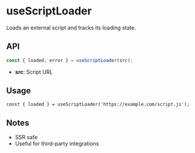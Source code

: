 # useScriptLoader

Loads an external script and tracks its loading state.

## API
```ts
const { loaded, error } = useScriptLoader(src);
```
- **src**: Script URL

## Usage
```tsx
const { loaded } = useScriptLoader('https://example.com/script.js');
```

## Notes
- SSR safe
- Useful for third-party integrations
